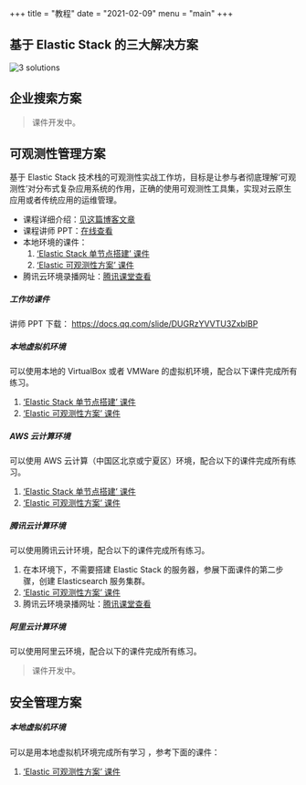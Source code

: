 +++
title = "教程"
date = "2021-02-09"
menu = "main"
+++

## 基于 Elastic Stack 的三大解决方案

![3 solutions](/images/3-solutions.jpg)

## 企业搜索方案

> 课件开发中。
## 可观测性管理方案

基于 Elastic Stack 技术栈的可观测性实战工作坊，目标是让参与者彻底理解‘可观测性’对分布式复杂应用系统的作用，正确的使用可观测性工具集，实现对云原生应用或者传统应用的运维管理。

- 课程详细介绍：[见这篇博客文章](https://martinliu.cn/blog/workshop-elastic-observability/)
- 课程讲师 PPT：[在线查看](https://docs.qq.com/slide/DUGRzYVVTU3ZxblBP)
- 本地环境的课件：
  1. [‘Elastic Stack 单节点搭建’ 课件](https://elk-workshop.github.io/codelabs/one-nodes-es-server/#0)
  2. [‘Elastic 可观测性方案’ 课件](https://elk-workshop.github.io/codelabs/elastic-observability-foundation/#0)
- 腾讯云环境录播网址：[腾讯课堂查看](https://cloud.tencent.com/developer/salon/live-1304)

##### 工作坊课件

讲师 PPT 下载： https://docs.qq.com/slide/DUGRzYVVTU3ZxblBP


##### 本地虚拟机环境

可以使用本地的 VirtualBox 或者 VMWare 的虚拟机环境，配合以下课件完成所有练习。

1. [‘Elastic Stack 单节点搭建’ 课件](https://elk-workshop.github.io/codelabs/one-nodes-es-server/#0)
2. [‘Elastic 可观测性方案’ 课件](https://elk-workshop.github.io/codelabs/elastic-observability-foundation/#0)


##### AWS 云计算环境

可以使用 AWS 云计算（中国区北京或宁夏区）环境，配合以下的课件完成所有练习。

1. [‘Elastic Stack 单节点搭建’ 课件](https://elk-workshop.github.io/codelabs/one-nodes-es-server/#0)
2. [‘Elastic 可观测性方案’ 课件](https://elk-workshop.github.io/codelabs/elastic-observability-foundation/#0)


##### 腾讯云计算环境

可以使用腾讯云计环境，配合以下的课件完成所有练习。

1. 在本环境下，不需要搭建 Elastic Stack 的服务器，参展下面课件的第二步骤，创建 Elasticsearch 服务集群。
2. [‘Elastic 可观测性方案’ 课件](https://elk-workshop.github.io/codelabs/elastic-observability-foundation-qq/#0)
3. 腾讯云环境录播网址：[腾讯课堂查看](https://cloud.tencent.com/developer/salon/live-1304)

##### 阿里云计算环境

可以使用阿里云环境，配合以下的课件完成所有练习。

> 课件开发中。




## 安全管理方案



##### 本地虚拟机环境

可以是用本地虚拟机环境完成所有学习 ，参考下面的课件：



1. [‘Elastic 可观测性方案’ 课件](https://elk-workshop.github.io/codelabs/elastic-security-foundation/#0)





